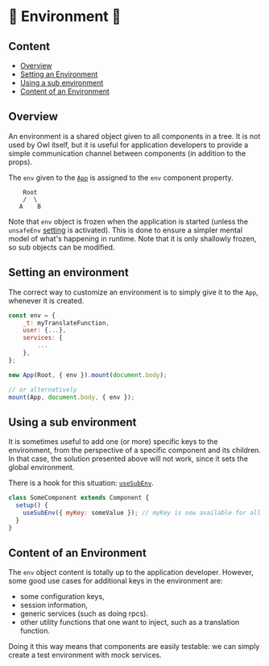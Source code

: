# 🦉 Environment 🦉

## Content

- [Overview](#overview)
- [Setting an Environment](#setting-an-environment)
- [Using a sub environment](#using-a-sub-environment)
- [Content of an Environment](#content-of-an-environment)

## Overview

An environment is a shared object given to all components in a tree. It is not
used by Owl itself, but it is useful for application developers to provide a
simple communication channel between components (in addition to the props).

The `env` given to the [`App`](app.md) is assigned to the `env` component
property.

```
    Root
    /  \
   A    B
```

Note that `env` object is frozen when the application is started (unless the `unsafeEnv` [setting](app.md#configuration) is activated). This is done
to ensure a simpler mental model of what's happening in runtime. Note that it
is only shallowly frozen, so sub objects can be modified.

## Setting an environment

The correct way to customize an environment is to simply give it to the `App`,
whenever it is created.

```js
const env = {
    _t: myTranslateFunction,
    user: {...},
    services: {
        ...
    },
};

new App(Root, { env }).mount(document.body);

// or alternatively
mount(App, document.body, { env });
```

## Using a sub environment

It is sometimes useful to add one (or more) specific keys to the environment,
from the perspective of a specific component and its children. In that case, the
solution presented above will not work, since it sets the global environment.

There is a hook for this situation: [`useSubEnv`](hooks.md#usesubenv).

```js
class SomeComponent extends Component {
  setup() {
    useSubEnv({ myKey: someValue }); // myKey is now available for all child components
  }
}
```

## Content of an Environment

The `env` object content is totally up to the application developer. However,
some good use cases for additional keys in the environment are:

- some configuration keys,
- session information,
- generic services (such as doing rpcs).
- other utility functions that one want to inject, such as a translation function.

Doing it this way means that components are easily testable: we can simply
create a test environment with mock services.
